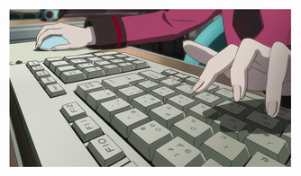 <a href="https://github.com/conn01sseur/conn01sseur/blob/main/keyboard.gif">
  <img src="https://github.com/conn01sseur/conn01sseur/blob/main/keyboard.gif" alt="GIF" style="width:auto; height:center"/>
</a>
